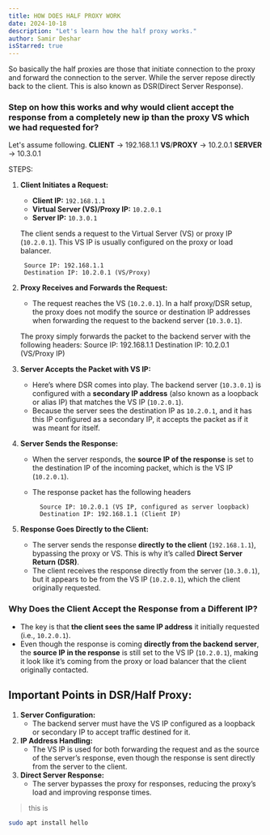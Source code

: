 ```yaml
---
title: HOW DOES HALF PROXY WORK
date: 2024-10-18
description: "Let's learn how the half proxy works."
author: Samir Deshar
isStarred: true
---
```


So basically the half proxies are those that initiate connection to the proxy and forward the connection to the server. While the server repose directly back to the client.
This is also known as DSR(Direct Server Response).

### Step on how this works and why would client accept the response from a completely new ip than the proxy VS which we had requested for?

Let's assume following.
**CLIENT** -> 192.168.1.1
**VS**/**PROXY** -> 10.2.0.1
**SERVER** -> 10.3.0.1

STEPS:
1. **Client Initiates a Request:**

	- **Client IP:** `192.168.1.1`
	- **Virtual Server (VS)/Proxy IP:** `10.2.0.1`
	- **Server IP:** `10.3.0.1`
	
	The client sends a request to the Virtual Server (VS) or proxy IP (`10.2.0.1`). This VS IP is usually configured on the proxy or load balancer.
	
		Source IP: 192.168.1.1
		Destination IP: 10.2.0.1 (VS/Proxy)


2. **Proxy Receives and Forwards the Request:**

	- The request reaches the VS (`10.2.0.1`). In a half proxy/DSR setup, the proxy does not modify the source or destination IP addresses when forwarding the request to the backend server (`10.3.0.1`).
	
	The proxy simply forwards the packet to the backend server with the following headers:
			Source IP: 192.168.1.1
			Destination IP: 10.2.0.1 (VS/Proxy IP)

3. **Server Accepts the Packet with VS IP:**

	- Here’s where DSR comes into play. The backend server (`10.3.0.1`) is configured with a **secondary IP address** (also known as a loopback or alias IP) that matches the VS IP (`10.2.0.1`).
	- Because the server sees the destination IP as `10.2.0.1`, and it has this IP configured as a secondary IP, it accepts the packet as if it was meant for itself.
 
4. **Server Sends the Response:**

	- When the server responds, the **source IP of the response** is set to the destination IP of the incoming packet, which is the VS IP (`10.2.0.1`).
	- The response packet has the following headers
	
			Source IP: 10.2.0.1 (VS IP, configured as server loopback)
			Destination IP: 192.168.1.1 (Client IP)
5. **Response Goes Directly to the Client:**

	- The server sends the response **directly to the client** (`192.168.1.1`), bypassing the proxy or VS. This is why it’s called **Direct Server Return (DSR)**.
	- The client receives the response directly from the server (`10.3.0.1`), but it appears to be from the VS IP (`10.2.0.1`), which the client originally requested.

### Why Does the Client Accept the Response from a Different IP?

- The key is that **the client sees the same IP address** it initially requested (i.e., `10.2.0.1`).
- Even though the response is coming **directly from the backend server**, the **source IP in the response** is still set to the VS IP (`10.2.0.1`), making it look like it’s coming from the proxy or load balancer that the client originally contacted.

##  Important Points in DSR/Half Proxy:
1. **Server Configuration:**
    - The backend server must have the VS IP configured as a loopback or secondary IP to accept traffic destined for it.
2. **IP Address Handling:**
    - The VS IP is used for both forwarding the request and as the source of the server’s response, even though the response is sent directly from the server to the client.
3. **Direct Server Response:**
    - The server bypasses the proxy for responses, reducing the proxy’s load and improving response times.

> this is

```bash
sudo apt install hello
```